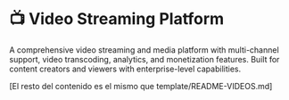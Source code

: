 # 📺 Video Streaming Platform

A comprehensive video streaming and media platform with multi-channel support, video transcoding, analytics, and monetization features. Built for content creators and viewers with enterprise-level capabilities.

[El resto del contenido es el mismo que template/README-VIDEOS.md] 